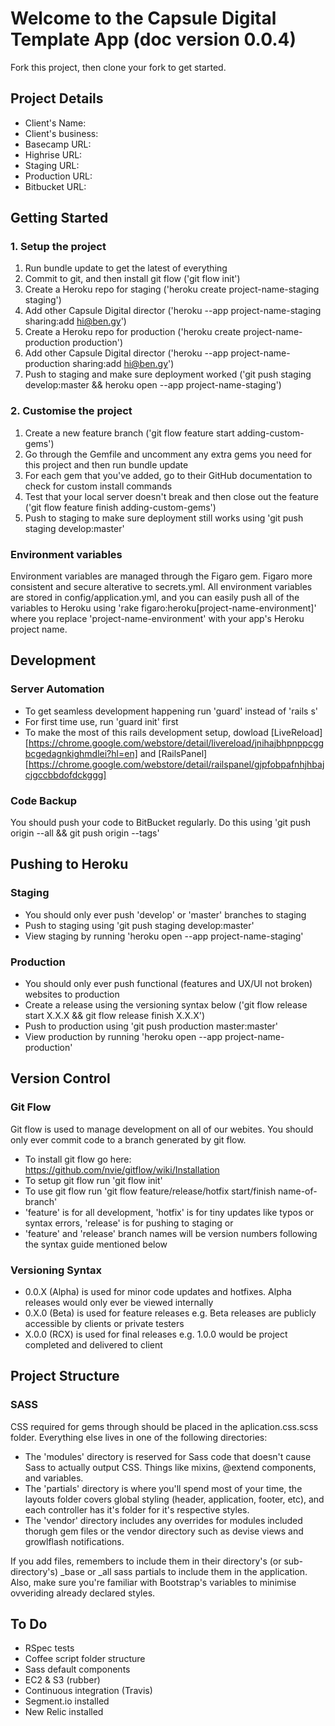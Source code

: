 # Welcome to the Capsule Digital Template App (doc version 0.0.4)

Fork this project, then clone your fork to get started.

## Project Details

* Client's Name:
* Client's business:
* Basecamp URL:
* Highrise URL:
* Staging URL:
* Production URL:
* Bitbucket URL:

## Getting Started

### 1. Setup the project

1. Run bundle update to get the latest of everything
2. Commit to git, and then install git flow ('git flow init')
3. Create a Heroku repo for staging ('heroku create project-name-staging staging')
4. Add other Capsule Digital director ('heroku --app project-name-staging sharing:add hi@ben.gy')
5. Create a Heroku repo for production ('heroku create project-name-production production')
6. Add other Capsule Digital director ('heroku --app project-name-production sharing:add hi@ben.gy')
7. Push to staging and make sure deployment worked ('git push staging develop:master && heroku open --app project-name-staging')

### 2. Customise the project
1. Create a new feature branch ('git flow feature start adding-custom-gems')
2. Go through the Gemfile and uncomment any extra gems you need for this project and then run bundle update
3. For each gem that you've added, go to their GitHub documentation to check for custom install commands
4. Test that your local server doesn't break and then close out the feature ('git flow feature finish adding-custom-gems')
4. Push to staging to make sure deployment still works using 'git push staging develop:master'

### Environment variables

Environment variables are managed through the Figaro gem. Figaro more consistent and secure alterative to secrets.yml. All environment variables are stored in config/application.yml, and you can easily push all of the variables to Heroku using 'rake figaro:heroku[project-name-environment]' where you replace 'project-name-environment' with your app's Heroku project name.

## Development

### Server Automation

* To get seamless development happening run 'guard' instead of 'rails s'
* For first time use, run 'guard init' first
* To make the most of this rails development setup, dowload [LiveReload][https://chrome.google.com/webstore/detail/livereload/jnihajbhpnppcggbcgedagnkighmdlei?hl=en] and [RailsPanel][https://chrome.google.com/webstore/detail/railspanel/gjpfobpafnhjhbajcjgccbbdofdckggg]

### Code Backup

You should push your code to BitBucket regularly. Do this using 'git push origin --all && git push origin --tags'

## Pushing to Heroku

### Staging

* You should only ever push 'develop' or 'master' branches to staging
* Push to staging using 'git push staging develop:master'
* View staging by running 'heroku open --app project-name-staging'

### Production

* You should only ever push functional (features and UX/UI not broken) websites to production
* Create a release using the versioning syntax below ('git flow release start X.X.X && git flow release finish X.X.X')
* Push to production using 'git push production master:master'
* View production by running 'heroku open --app project-name-production'

## Version Control

### Git Flow

Git flow is used to manage development on all of our webites. You should only ever commit code to a branch generated by git flow.

* To install git flow go here: https://github.com/nvie/gitflow/wiki/Installation
* To setup git flow run 'git flow init'
* To use git flow run 'git flow feature/release/hotfix start/finish name-of-branch'
* 'feature' is for all development, 'hotfix' is for tiny updates like typos or syntax errors, 'release' is for pushing to staging or
* 'feature' and 'release' branch names will be version numbers following the syntax guide mentioned below

### Versioning Syntax

* 0.0.X (Alpha) is used for minor code updates and hotfixes. Alpha releases would only ever be viewed internally
* 0.X.0 (Beta) is used for feature releases e.g. Beta releases are publicly accessible by clients or private testers
* X.0.0 (RCX) is used for final releases e.g. 1.0.0 would be project completed and delivered to client

## Project Structure

### SASS

CSS required for gems through should be placed in the aplication.css.scss folder. Everything else lives in one of the following directories:

* The 'modules' directory is reserved for Sass code that doesn't cause Sass to actually output CSS. Things like mixins, @extend components, and variables.
* The 'partials' directory is where you'll spend most of your time, the layouts folder covers global styling (header, application, footer, etc), and each controller has it's folder for it's respective styles.
* The 'vendor' directory includes any overrides for modules included thorugh gem files or the vendor directory such as devise views and growlflash notifications.

If you add files, remembers to include them in their directory's (or sub-directory's) _base or _all sass partials to include them in the application. Also, make sure you're familiar with Bootstrap's variables to minimise ovveriding already declared styles.

## To Do

* RSpec tests
* Coffee script folder structure
* Sass default components
* EC2 & S3 (rubber)
* Continuous integration (Travis)
* Segment.io installed
* New Relic installed



















#
